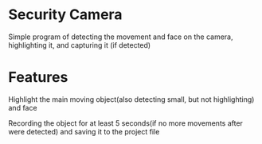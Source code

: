 # Security Camera
Simple program of detecting the movement and face on the camera, highlighting it, and capturing it (if detected)
# Features
Highlight the main moving object(also detecting small, but not highlighting) and face

Recording the object for at least 5 seconds(if no more movements after were detected) and saving it to the project file
